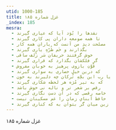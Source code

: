 ```yaml
---
utid: 1000-185
title: غزل شماره ۱۸۵
_index: 185
mesra:
  - نقدها را بُوَد آیا که عیاری گیرند
  - تا همه صومعه داران پی کاری گیرند
  - مصلحت دیدِ من آنست که یاران همه کار
  - بگذارند و خَم طُرّهِ یاری گیرند
  - خوش گرفتند حریفان سَر زُلف ساقی
  - گر فلکشان بگذارد که قراری گیرند
  - قُوَّتِ بازوی پرهیز به خوبان مفروش
  - که درین خیل حصاری به سواری گیرند
  - یا رب این بچّهِ تُرکان چه دلیرند به خون
  - که به تیر مُژه هر لحظه شکاری گیرند
  - رقص بر شعر تر و ناله نی خوش باشد
  - خاصه رقصی که در آن دستِ نگاری گیرند
  - حافظ اَبنایِ زمان را غم مسکینان نیست
  - زین میان گر بتوان به که کناری گیرند
---
```

غزل شماره ۱۸۵
